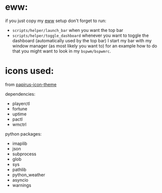 # eww: 
if you just copy my [eww](https://github.com/elkowar/eww) setup don't forget to run: 
- `scripts/helper/launch_bar` when you want the top bar 
- `scripts/helper/toggle_dashboard` whenever you want to toggle the dashboard (automatically used by the top bar) 
I start my bar with my window manager (as most likely you want to)
for an example how to do that you might want to look in my `bspwm/bspwmrc`.


# icons used:
from [papirus-icon-theme](https://github.com/PapirusDevelopmentTeam/papirus-icon-theme)

dependencies:
- playerctl 
- fortune
- uptime
- pactl
- wmctrl

python packages: 
- imaplib
- json
- subprocess
- glob
- sys
- pathlib
- python_weather
- asyncio
- warnings